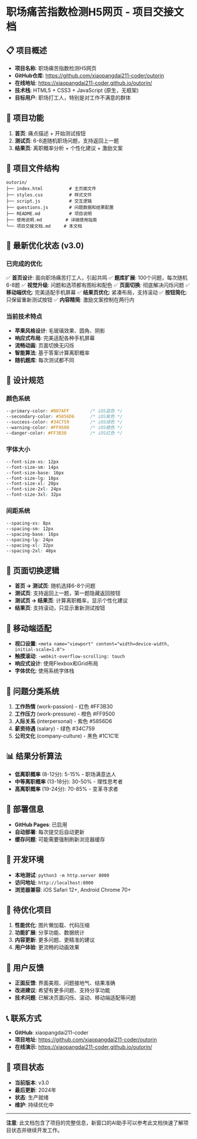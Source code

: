 # 职场痛苦指数检测H5网页 - 项目交接文档

## 📋 项目概述
- **项目名称**: 职场痛苦指数检测H5网页
- **GitHub仓库**: https://github.com/xiaopangdai211-coder/outorin
- **在线地址**: https://xiaopangdai211-coder.github.io/outorin/
- **技术栈**: HTML5 + CSS3 + JavaScript (原生，无框架)
- **目标用户**: 职场打工人，特别是对工作不满意的群体

## 🎯 项目功能
1. **首页**: 痛点描述 + 开始测试按钮
2. **测试页**: 6-8道随机职场问题，支持返回上一题
3. **结果页**: 离职概率分析 + 个性化建议 + 激励文案

## 📁 项目文件结构
```
outorin/
├── index.html          # 主页面文件
├── styles.css          # 样式文件
├── script.js           # 交互逻辑
├── questions.js        # 问题数据和结果配置
├── README.md           # 项目说明
├── 使用说明.md         # 详细使用指南
└── 项目交接文档.md     # 本文档
```

## 🔧 最新优化状态 (v3.0)

### 已完成的优化
✅ **首页设计**: 面向职场痛苦打工人，引起共鸣
✅ **题库扩展**: 100个问题，每次随机6-8题
✅ **视觉升级**: 问题和选项都有图标和配色
✅ **页面切换**: 彻底解决闪烁问题
✅ **移动端优化**: 完美适配手机屏幕
✅ **结果页优化**: 紧凑布局，支持滚动
✅ **按钮简化**: 只保留重新测试按钮
✅ **内容精简**: 激励文案控制在两行内

### 当前技术特点
- **苹果风格设计**: 毛玻璃效果、圆角、阴影
- **响应式布局**: 完美适配各种手机屏幕
- **流畅动画**: 页面切换无闪烁
- **智能算法**: 基于答案计算离职概率
- **随机题库**: 每次测试都不同

## 🎨 设计规范

### 颜色系统
```css
--primary-color: #007AFF        /* iOS蓝色 */
--secondary-color: #5856D6      /* iOS紫色 */
--success-color: #34C759        /* iOS绿色 */
--warning-color: #FF9500        /* iOS橙色 */
--danger-color: #FF3B30         /* iOS红色 */
```

### 字体大小
```css
--font-size-xs: 12px
--font-size-sm: 14px
--font-size-base: 16px
--font-size-lg: 18px
--font-size-xl: 20px
--font-size-2xl: 24px
--font-size-3xl: 32px
```

### 间距系统
```css
--spacing-xs: 8px
--spacing-sm: 12px
--spacing-base: 16px
--spacing-lg: 24px
--spacing-xl: 32px
--spacing-2xl: 48px
```

## 🔄 页面切换逻辑
- **首页 → 测试页**: 随机选择6-8个问题
- **测试页**: 支持返回上一题，第一题隐藏返回按钮
- **测试页 → 结果页**: 计算离职概率，显示个性化建议
- **结果页**: 支持滚动，只显示重新测试按钮

## 📱 移动端适配
- **视口设置**: `<meta name="viewport" content="width=device-width, initial-scale=1.0">`
- **触摸滚动**: `-webkit-overflow-scrolling: touch`
- **响应式设计**: 使用Flexbox和Grid布局
- **字体优化**: 使用系统字体栈

## 🎯 问题分类系统
1. **工作热情** (work-passion) - 红色 #FF3B30
2. **工作压力** (work-pressure) - 橙色 #FF9500
3. **人际关系** (interpersonal) - 紫色 #5856D6
4. **薪资待遇** (salary) - 绿色 #34C759
5. **公司文化** (company-culture) - 黑色 #1C1C1E

## 📊 结果分析算法
- **低离职概率** (8-12分): 5-15% - 职场满意达人
- **中等离职概率** (13-18分): 30-50% - 理性思考者
- **高离职概率** (19-24分): 70-85% - 变革寻求者

## 🚀 部署信息
- **GitHub Pages**: 已启用
- **自动部署**: 每次提交后自动更新
- **缓存问题**: 可能需要强制刷新浏览器缓存

## 🔧 开发环境
- **本地测试**: `python3 -m http.server 8000`
- **访问地址**: `http://localhost:8000`
- **浏览器兼容**: iOS Safari 12+, Android Chrome 70+

## 📝 待优化项目
1. **性能优化**: 图片懒加载、代码压缩
2. **功能扩展**: 分享功能、数据统计
3. **内容更新**: 更多问题、更精准的建议
4. **用户体验**: 更流畅的动画效果

## 🎯 用户反馈
- **正面反馈**: 界面美观、问题接地气、结果准确
- **改进建议**: 希望有更多问题、支持分享功能
- **技术问题**: 已解决页面闪烁、滚动、移动端适配等问题

## 📞 联系方式
- **GitHub**: xiaopangdai211-coder
- **项目地址**: https://github.com/xiaopangdai211-coder/outorin
- **在线演示**: https://xiaopangdai211-coder.github.io/outorin/

## 🔄 项目状态
- **当前版本**: v3.0
- **最后更新**: 2024年
- **状态**: 生产就绪
- **维护**: 持续优化中

---

**注意**: 此文档包含了项目的完整信息，新窗口的AI助手可以参考此文档快速了解项目状态并继续开发工作。


